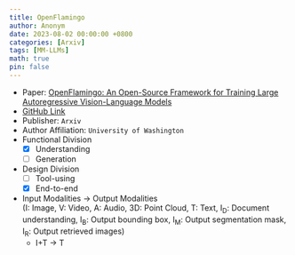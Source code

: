 ```yaml
---
title: OpenFlamingo
author: Anonym
date: 2023-08-02 00:00:00 +0800
categories: [Arxiv]
tags: [MM-LLMs]
math: true
pin: false
---
```


- Paper: [OpenFlamingo: An Open-Source Framework for Training Large Autoregressive Vision-Language Models](https://arxiv.org/abs/2308.01390)
- [GitHub Link](https://github.com/mlfoundations/open_flamingo)
- Publisher: `Arxiv`
- Author Affiliation: `University of Washington`
- Functional Division
  + [x] Understanding
  + [ ] Generation
- Design Division
  + [ ] Tool-using
  + [x] End-to-end
- Input Modalities $\rightarrow$ Output Modalities <br />(I: Image, V: Video, A: Audio, 3D: Point Cloud, T: Text, I<sub>D</sub>: Document understanding, I<sub>B</sub>: Output bounding box, I<sub>M</sub>: Output segmentation mask, I<sub>R</sub>: Output retrieved images)
  + I+T $\rightarrow$ T

